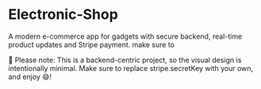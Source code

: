 # Electronic-Shop
A modern e-commerce app for gadgets with secure backend, real-time product updates and Stripe payment.
make sure to

🚩 Please note: This is a backend-centric project, so the visual design is intentionally minimal.
Make sure to replace stripe.secretKey with your own, and enjoy 😄!

